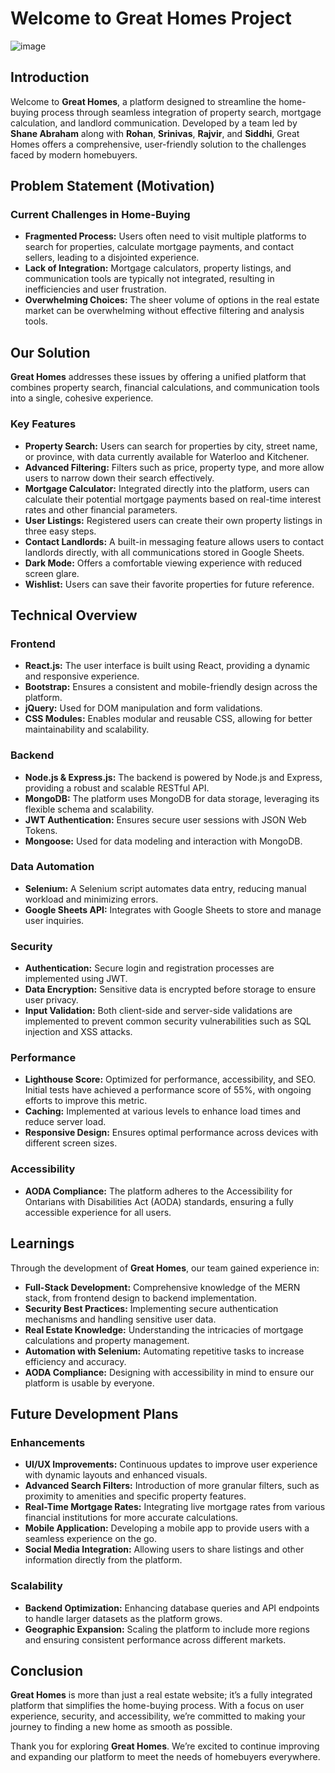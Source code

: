 # Welcome to Great Homes Project
![image](https://github.com/user-attachments/assets/6c040161-4a18-47c7-997b-91bfca565baf)

## Introduction

Welcome to **Great Homes**, a platform designed to streamline the home-buying process through seamless integration of property search, mortgage calculation, and landlord communication. Developed by a team led by **Shane Abraham** along with **Rohan**, **Srinivas**, **Rajvir**, and **Siddhi**, Great Homes offers a comprehensive, user-friendly solution to the challenges faced by modern homebuyers.

## Problem Statement (Motivation)

### Current Challenges in Home-Buying

- **Fragmented Process:** Users often need to visit multiple platforms to search for properties, calculate mortgage payments, and contact sellers, leading to a disjointed experience.
- **Lack of Integration:** Mortgage calculators, property listings, and communication tools are typically not integrated, resulting in inefficiencies and user frustration.
- **Overwhelming Choices:** The sheer volume of options in the real estate market can be overwhelming without effective filtering and analysis tools.

## Our Solution

**Great Homes** addresses these issues by offering a unified platform that combines property search, financial calculations, and communication tools into a single, cohesive experience.

### Key Features

- **Property Search:** Users can search for properties by city, street name, or province, with data currently available for Waterloo and Kitchener.
- **Advanced Filtering:** Filters such as price, property type, and more allow users to narrow down their search effectively.
- **Mortgage Calculator:** Integrated directly into the platform, users can calculate their potential mortgage payments based on real-time interest rates and other financial parameters.
- **User Listings:** Registered users can create their own property listings in three easy steps.
- **Contact Landlords:** A built-in messaging feature allows users to contact landlords directly, with all communications stored in Google Sheets.
- **Dark Mode:** Offers a comfortable viewing experience with reduced screen glare.
- **Wishlist:** Users can save their favorite properties for future reference.

## Technical Overview

### Frontend

- **React.js:** The user interface is built using React, providing a dynamic and responsive experience.
- **Bootstrap:** Ensures a consistent and mobile-friendly design across the platform.
- **jQuery:** Used for DOM manipulation and form validations.
- **CSS Modules:** Enables modular and reusable CSS, allowing for better maintainability and scalability.

### Backend

- **Node.js & Express.js:** The backend is powered by Node.js and Express, providing a robust and scalable RESTful API.
- **MongoDB:** The platform uses MongoDB for data storage, leveraging its flexible schema and scalability.
- **JWT Authentication:** Ensures secure user sessions with JSON Web Tokens.
- **Mongoose:** Used for data modeling and interaction with MongoDB.

### Data Automation

- **Selenium:** A Selenium script automates data entry, reducing manual workload and minimizing errors.
- **Google Sheets API:** Integrates with Google Sheets to store and manage user inquiries.

### Security

- **Authentication:** Secure login and registration processes are implemented using JWT.
- **Data Encryption:** Sensitive data is encrypted before storage to ensure user privacy.
- **Input Validation:** Both client-side and server-side validations are implemented to prevent common security vulnerabilities such as SQL injection and XSS attacks.

### Performance

- **Lighthouse Score:** Optimized for performance, accessibility, and SEO. Initial tests have achieved a performance score of 55%, with ongoing efforts to improve this metric.
- **Caching:** Implemented at various levels to enhance load times and reduce server load.
- **Responsive Design:** Ensures optimal performance across devices with different screen sizes.

### Accessibility

- **AODA Compliance:** The platform adheres to the Accessibility for Ontarians with Disabilities Act (AODA) standards, ensuring a fully accessible experience for all users.

## Learnings

Through the development of **Great Homes**, our team gained experience in:

- **Full-Stack Development:** Comprehensive knowledge of the MERN stack, from frontend design to backend implementation.
- **Security Best Practices:** Implementing secure authentication mechanisms and handling sensitive user data.
- **Real Estate Knowledge:** Understanding the intricacies of mortgage calculations and property management.
- **Automation with Selenium:** Automating repetitive tasks to increase efficiency and accuracy.
- **AODA Compliance:** Designing with accessibility in mind to ensure our platform is usable by everyone.

## Future Development Plans

### Enhancements

- **UI/UX Improvements:** Continuous updates to improve user experience with dynamic layouts and enhanced visuals.
- **Advanced Search Filters:** Introduction of more granular filters, such as proximity to amenities and specific property features.
- **Real-Time Mortgage Rates:** Integrating live mortgage rates from various financial institutions for more accurate calculations.
- **Mobile Application:** Developing a mobile app to provide users with a seamless experience on the go.
- **Social Media Integration:** Allowing users to share listings and other information directly from the platform.

### Scalability

- **Backend Optimization:** Enhancing database queries and API endpoints to handle larger datasets as the platform grows.
- **Geographic Expansion:** Scaling the platform to include more regions and ensuring consistent performance across different markets.

## Conclusion

**Great Homes** is more than just a real estate website; it’s a fully integrated platform that simplifies the home-buying process. With a focus on user experience, security, and accessibility, we’re committed to making your journey to finding a new home as smooth as possible.

Thank you for exploring **Great Homes**. We’re excited to continue improving and expanding our platform to meet the needs of homebuyers everywhere.
